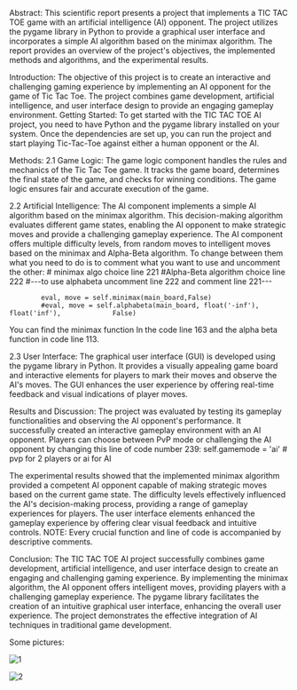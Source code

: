 Abstract:
This scientific report presents a project that implements a TIC TAC TOE game with an artificial intelligence (AI) opponent. The project utilizes the pygame library in Python to provide a graphical user interface and incorporates a simple AI algorithm based on the minimax algorithm. The report provides an overview of the project's objectives, the implemented methods and algorithms, and the experimental results.

Introduction:
The objective of this project is to create an interactive and challenging gaming experience by implementing an AI opponent for the game of Tic Tac Toe. The project combines game development, artificial intelligence, and user interface design to provide an engaging gameplay environment.
Getting Started:
To get started with the TIC TAC TOE AI project, you need to have Python and the pygame library installed on your system. Once the dependencies are set up, you can run the project and start playing Tic-Tac-Toe against either a human opponent or the AI.

Methods:
2.1 Game Logic:
The game logic component handles the rules and mechanics of the Tic Tac Toe game. It tracks the game board, determines the final state of the game, and checks for winning conditions. The game logic ensures fair and accurate execution of the game.

2.2 Artificial Intelligence:
The AI component implements a simple AI algorithm based on the minimax algorithm. This decision-making algorithm evaluates different game states, enabling the AI opponent to make strategic moves and provide a challenging gameplay experience. The AI component offers multiple difficulty levels, from random moves to intelligent moves based on the minimax and Alpha-Beta algorithm.
To change between them what you need to do is to comment what you want to use and uncomment the other:
            # minimax algo choice line 221
            #Alpha-Beta algorithm choice line 222
            #---to use alphabeta uncomment line 222 and comment line 221---
            
            eval, move = self.minimax(main_board,False)  
            #eval, move = self.alphabeta(main_board, float('-inf'), float('inf'),             False)
            
You can find the minimax function In the code line 163 and the alpha beta function in code line 113.

2.3 User Interface:
The graphical user interface (GUI) is developed using the pygame library in Python. It provides a visually appealing game board and interactive elements for players to mark their moves and observe the AI's moves. The GUI enhances the user experience by offering real-time feedback and visual indications of player moves.

Results and Discussion:
The project was evaluated by testing its gameplay functionalities and observing the AI opponent's performance. It successfully created an interactive gameplay environment with an AI opponent. Players can choose between PvP mode or challenging the AI opponent by changing this line of code number 239:
        self.gamemode = 'ai' # pvp for 2 players or ai for AI

The experimental results showed that the implemented minimax algorithm provided a competent AI opponent capable of making strategic moves based on the current game state. The difficulty levels effectively influenced the AI's decision-making process, providing a range of gameplay experiences for players. The user interface elements enhanced the gameplay experience by offering clear visual feedback and intuitive controls.
NOTE: Every crucial function and line of code is accompanied by descriptive comments.

Conclusion:
The TIC TAC TOE AI project successfully combines game development, artificial intelligence, and user interface design to create an engaging and challenging gaming experience. By implementing the minimax algorithm, the AI opponent offers intelligent moves, providing players with a challenging gameplay experience. The pygame library facilitates the creation of an intuitive graphical user interface, enhancing the overall user experience. The project demonstrates the effective integration of AI techniques in traditional game development.

Some pictures:

![1](https://github.com/josephib1/AI-TIKTAKTOE/assets/105210115/c9303680-21b8-4711-81e8-0a136e970d84)

![2](https://github.com/josephib1/AI-TIKTAKTOE/assets/105210115/6de77a8a-a205-4c3e-b756-4189a7a4fdd9)
